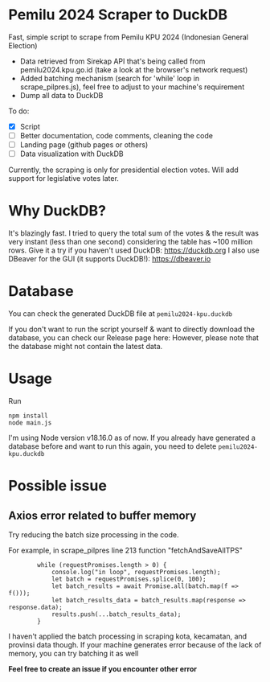 # Pemilu 2024 Scraper to DuckDB

Fast, simple script to scrape from Pemilu KPU 2024 (Indonesian General Election)

- Data retrieved from Sirekap API that's being called from pemilu2024.kpu.go.id (take a look at the browser's network request)
- Added batching mechanism (search for 'while' loop in scrape_pilpres.js), feel free to adjust to your machine's requirement
- Dump all data to DuckDB

To do:
- [x] Script
- [ ] Better documentation, code comments, cleaning the code
- [ ] Landing page (github pages or others)
- [ ] Data visualization with DuckDB

Currently, the scraping is only for presidential election votes.
Will add support for legislative votes later.

# Why DuckDB?

It's blazingly fast.
I tried to query the total sum of the votes & the result was very instant (less than one second) considering the table has ~100 million rows.
Give it a try if you haven't used DuckDB: https://duckdb.org 
I also use DBeaver for the GUI (it supports DuckDB!): https://dbeaver.io

# Database

You can check the generated DuckDB file at `pemilu2024-kpu.duckdb`

If you don't want to run the script yourself & want to directly download the database, you can check our Release page here:
However, please note that the database might not contain the latest data.

# Usage

Run 
```
npm install
node main.js
```

I'm using Node version v18.16.0 as of now.
If you already have generated a database before and want to run this again, you need to delete `pemilu2024-kpu.duckdb`



# Possible issue

## Axios error related to buffer memory

Try reducing the batch size processing in the code.

For example, in scrape_pilpres line 213 function "fetchAndSaveAllTPS"
```
        while (requestPromises.length > 0) {
            console.log("in loop", requestPromises.length);
            let batch = requestPromises.splice(0, 100);
            let batch_results = await Promise.all(batch.map(f => f()));
            let batch_results_data = batch_results.map(response => response.data);
            results.push(...batch_results_data);
        }
```
I haven't applied the batch processing in scraping kota, kecamatan, and provinsi data though.
If your machine generates error because of the lack of memory, you can try batching it as well


**Feel free to create an issue if you encounter other error**
